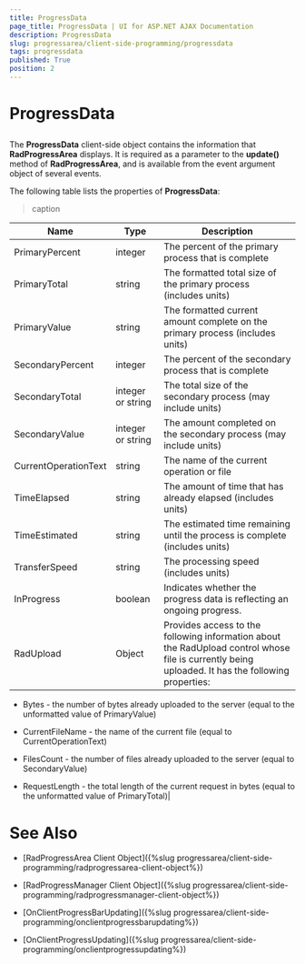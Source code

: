 ```yaml
---
title: ProgressData
page_title: ProgressData | UI for ASP.NET AJAX Documentation
description: ProgressData
slug: progressarea/client-side-programming/progressdata
tags: progressdata
published: True
position: 2
---
```


# ProgressData



## 

The __ProgressData__ client-side object contains the information that __RadProgressArea__ displays. It is required as a parameter to the __update()__ method of __RadProgressArea__, and is available from the event argument object of several events.

The following table lists the properties of __ProgressData__:


>caption  

| Name | Type | Description |
| ------ | ------ | ------ |
|PrimaryPercent|integer|The percent of the primary process that is complete|
|PrimaryTotal|string|The formatted total size of the primary process (includes units)|
|PrimaryValue|string|The formatted current amount complete on the primary process (includes units)|
|SecondaryPercent|integer|The percent of the secondary process that is complete|
|SecondaryTotal|integer or string|The total size of the secondary process (may include units)|
|SecondaryValue|integer or string|The amount completed on the secondary process (may include units)|
|CurrentOperationText|string|The name of the current operation or file|
|TimeElapsed|string|The amount of time that has already elapsed (includes units)|
|TimeEstimated|string|The estimated time remaining until the process is complete (includes units)|
|TransferSpeed|string|The processing speed (includes units)|
|InProgress|boolean|Indicates whether the progress data is reflecting an ongoing progress.|
|RadUpload|Object|Provides access to the following information about the RadUpload control whose file is currently being uploaded. It has the following properties:

* Bytes - the number of bytes already uploaded to the server (equal to the unformatted value of PrimaryValue)

* CurrentFileName - the name of the current file (equal to CurrentOperationText)

* FilesCount - the number of files already uploaded to the server (equal to SecondaryValue)

* RequestLength - the total length of the current request in bytes (equal to the unformatted value of PrimaryTotal)|

# See Also

 * [RadProgressArea Client Object]({%slug progressarea/client-side-programming/radprogressarea-client-object%})

 * [RadProgressManager Client Object]({%slug progressarea/client-side-programming/radprogressmanager-client-object%})

 * [OnClientProgressBarUpdating]({%slug progressarea/client-side-programming/onclientprogressbarupdating%})

 * [OnClientProgressUpdating]({%slug progressarea/client-side-programming/onclientprogressupdating%})
